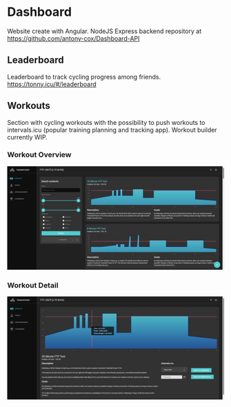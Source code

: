 # Dashboard
Website create with Angular. 
NodeJS Express backend repository at https://github.com/antony-cox/Dashboard-API

## Leaderboard
Leaderboard to track cycling progress among friends.
https://tonny.icu/#/leaderboard

## Workouts
Section with cycling workouts with the possibility to push workouts to intervals.icu (popular training planning and tracking app).
Workout builder currently WIP.

### Workout Overview
<img src="https://raw.githubusercontent.com/antony-cox/Dashboard/master/src/assets/img/screenshots/workouts-overview.png" width="960">

### Workout Detail
<img src="https://raw.githubusercontent.com/antony-cox/Dashboard/master/src/assets/img/screenshots/workouts-detail.png" width="960">
